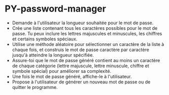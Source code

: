 # PY-password-manager

- Demande à l'utilisateur la longueur souhaitée pour le mot de passe.
- Crée une liste contenant tous les caractères possibles pour le mot de passe. Tu peux inclure les lettres majuscules et minuscules, les chiffres et certains symboles spéciaux.
- Utilise une méthode aléatoire pour sélectionner un caractère de la liste à chaque fois, et construis le mot de passe caractère par caractère jusqu'à atteindre la longueur spécifiée.
- Assure-toi que le mot de passe généré contient au moins un caractère de chaque catégorie (lettre majuscule, lettre minuscule, chiffre et symbole spécial) pour améliorer sa complexité.
- Une fois le mot de passe généré, affiche-le à l'utilisateur.
- Propose à l'utilisateur de générer un nouveau mot de passe ou de quitter le programme.
